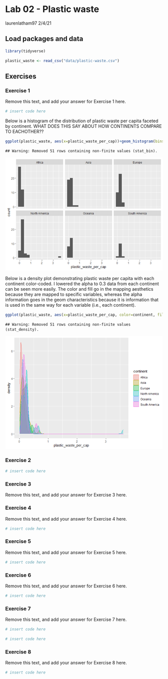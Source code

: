 Lab 02 - Plastic waste
================
laurenlatham97
2/4/21

## Load packages and data

``` r
library(tidyverse) 
```

``` r
plastic_waste <- read_csv("data/plastic-waste.csv")
```

## Exercises

### Exercise 1

Remove this text, and add your answer for Exercise 1 here.

``` r
# insert code here
```

Below is a histogram of the distribution of plastic waste per capita
faceted by continent. WHAT DOES THIS SAY ABOUT HOW CONTINENTS COMPARE TO
EACHOTHER??

``` r
ggplot(plastic_waste, aes(x=plastic_waste_per_cap))+geom_histogram(bins=15)+facet_wrap(~continent)
```

    ## Warning: Removed 51 rows containing non-finite values (stat_bin).

![](lab-02_files/figure-gfm/unnamed-chunk-1-1.png)<!-- -->

Below is a density plot demonstrating plastic waste per capita with each
continent color-coded. I lowered the alpha to 0.3 data from each
continent can be seen more easily. The color and fill go in the mapping
aesthetics because they are mapped to specific variables, whereas the
alpha information goes in the geom characteristics because it is
information that is used in the same way for each variable (i.e., each
continent).

``` r
ggplot(plastic_waste, aes(x=plastic_waste_per_cap, color=continent, fill=continent))+geom_density(alpha=.3)
```

    ## Warning: Removed 51 rows containing non-finite values (stat_density).

![](lab-02_files/figure-gfm/unnamed-chunk-2-1.png)<!-- -->

### Exercise 2

``` r
# insert code here
```

### Exercise 3

Remove this text, and add your answer for Exercise 3 here.

### Exercise 4

Remove this text, and add your answer for Exercise 4 here.

``` r
# insert code here
```

### Exercise 5

Remove this text, and add your answer for Exercise 5 here.

``` r
# insert code here
```

### Exercise 6

Remove this text, and add your answer for Exercise 6 here.

``` r
# insert code here
```

### Exercise 7

Remove this text, and add your answer for Exercise 7 here.

``` r
# insert code here
```

``` r
# insert code here
```

### Exercise 8

Remove this text, and add your answer for Exercise 8 here.

``` r
# insert code here
```
